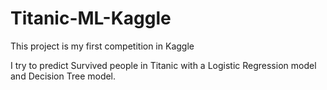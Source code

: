 # Titanic-ML-Kaggle
This project is my first competition in Kaggle

I try to predict Survived people in Titanic with a Logistic Regression model and Decision Tree model.
